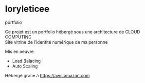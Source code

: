 # loryleticee
portfolio

Ce projet est un portfolio hébergé sous une architecture de CLOUD COMPUTING  
Site vitrine de l'identité numérique de ma personne 

Mis en oeuvre
- Load Balacing
- Auto Scaling


Hébergé grace à https://aws.amazon.com 
